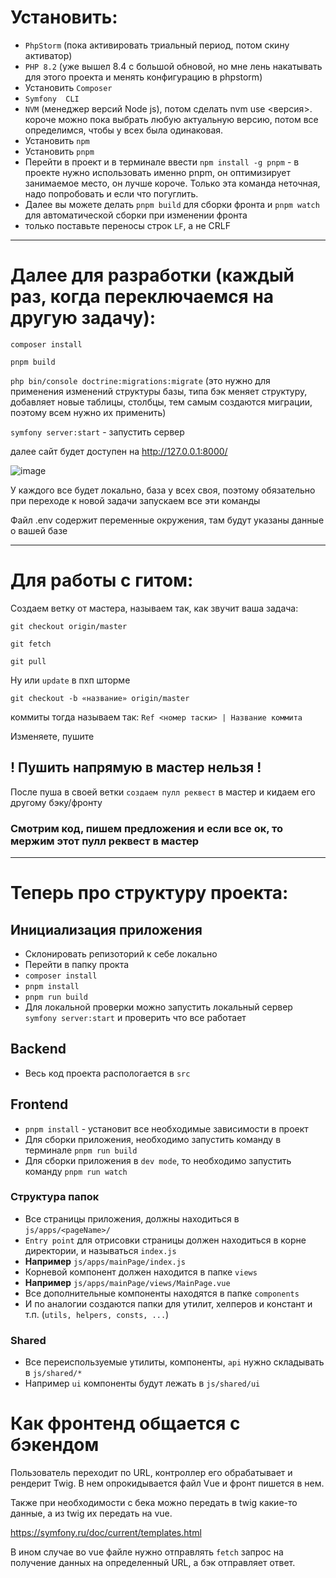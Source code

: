 # Установить:
- `PhpStorm` (пока активировать триальный период, потом скину активатор)
- `PHP 8.2` (уже вышел 8.4 с большой обновой, но мне лень накатывать для этого проекта и менять конфигурацию в phpstorm)
- Установить `Composer`
- `Symfony  CLI`
- `NVM` (менеджер версий Node js), потом сделать nvm use <версия>. короче можно пока выбрать любую актуальную версию, потом все определимся, чтобы у всех была одинаковая.
- Установить `npm`
- Установить `pnpm` 
- Перейти в проект и в терминале ввести ```npm install -g pnpm``` - в проекте нужно использовать именно pnpm, он оптимизирует занимаемое место, он лучше короче. Только эта команда неточная, надо попробовать и если что погуглить.
- Далее вы можете делать ```pnpm build``` для сборки фронта и ```pnpm watch``` для автоматической сборки при изменении фронта
- только поставьте переносы строк `LF`, а не CRLF

---

# Далее для разработки (каждый раз, когда переключаемся на другую задачу):
```composer install```

```pnpm build```

```php bin/console doctrine:migrations:migrate``` (это нужно для применения изменений структуры базы, типа бэк меняет структуру, добавляет новые таблицы, столбцы, тем самым создаются миграции, поэтому всем нужно их применить)

```symfony server:start``` - запустить сервер

далее сайт будет доступен на http://127.0.0.1:8000/

![image](https://github.com/user-attachments/assets/8b4a2106-1ca7-431e-bfbd-14223ec23696)

У каждого все будет локально, база у всех своя, поэтому обязательно при переходе к новой задачи запускаем все эти команды

Файл .env содержит переменные окружения, там будут указаны данные о вашей базе

---

# Для работы с гитом:

Создаем ветку от мастера, называем так, как звучит ваша задача:

```git checkout origin/master```

```git fetch```

```git pull```

Ну или `update` в пхп шторме

```git checkout -b «название» origin/master```

коммиты тогда называем так: `Ref <номер таски> | Название коммита`

Изменяете, пушите

## ! Пушить напрямую в мастер нельзя !

После пуша в своей ветки `создаем пулл реквест` в мастер и кидаем его другому бэку/фронту

### Смотрим код, пишем предложения и если все ок, то мержим этот пулл реквест в мастер

---

# Теперь про структуру проекта:
## Инициализация приложения
- Склонировать репизоторий к себе локально
- Перейти в папку прокта
- `composer install`
- `pnpm install`
- `pnpm run build`
- Для локальной проверки можно запустить локальный сервер `symfony server:start` и проверить что все работает

## Backend

- Весь код проекта распологается в `src`

## Frontend
- `pnpm install` - установит все необходимые зависимости в проект
- Для сборки приложения, необходимо запустить команду в терминале `pnpm run build`
- Для сборки приложения в `dev mode`, то необходимо запустить команду `pnpm run watch`


### Структура папок
- Все страницы приложения, должны находиться в `js/apps/<pageName>/`
- `Entry point` для отрисовки страницы должен находиться в корне директории, и называться `index.js`
- **Например** `js/apps/mainPage/index.js`
- Корневой компонент должен находится в папке `views`
- **Например** `js/apps/mainPage/views/MainPage.vue`
- Все дополнительные компоненты находятся в папке `components`
- И по аналогии создаются папки для утилит, хелперов и констант и т.п. (`utils, helpers, consts, ...`)

### Shared
- Все переиспользуемые утилиты, компоненты, `api` нужно складывать в `js/shared/*`
- Например `ui` компоненты будут лежать в `js/shared/ui`

# Как фронтенд общается с бэкендом

Пользователь переходит по URL, контроллер его обрабатывает и рендерит Twig. В нем опрокидывается файл Vue и фронт пишется в нем.

Также при необходимости с бека можно передать в twig какие-то данные, а из twig их передать на vue.

https://symfony.ru/doc/current/templates.html

В ином случае во vue файле нужно отправлять `fetch` запрос на получение данных на определенный URL, а бэк отправляет ответ.
